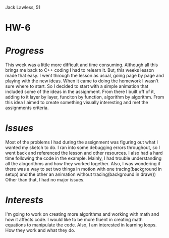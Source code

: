 Jack Lawless, 51

# HW-6

# *Progress*
This week was a little more difficult and time consuming. Although all this brings me back to C++ coding I had to relearn it. But, this weeks lesson made that easy. I went through the lesson as usual, going page by page and playing with the new ideas. When it came to doing the homework I wasn't sure where to start. So I decided to start with a simple animation that included some of the ideas in the assignment. From there I built off of it, adding to it layer by layer, funciton by function, algorithm by algorithm. From this idea I aimed to create something visually interesting and met the assignments criteria.

# *Issues*
Most of the problems I had during the assignment was figuring out what I wanted my sketch to do. I ran into some debugging errors throughout, so I went back and referenced the lesson and other resources. I also had a hard time following the code in the example. Mainly, I had trouble understanding all the alogorithms and how they worked together. Also, I was wondering if there was a way to set two things in motion with one tracing(background in setup) and the other an animation without tracing(background in draw()) Other than that, I had no major issues. 



# *Interests*
I'm going to work on creating more algorithms and working with math and how it affects code. I would like to be more fluent in creating math equations to manipulate the code. Also, I am interested in learning loops. How they work and what they do.
